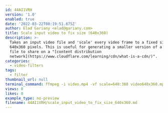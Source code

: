 ```yaml
---
id: 44AI1VRH
version: '1.0'
enabled: true
date: '2022-03-22T08:19:51.875Z'
author: Elad Gariany <elad@gariany.com>
title: Scale input video to fix size (640x360)
description: >-
  Takes an input video file and 'scale' every video frame to a fixed size of
  640x360 pixels. This is useful for generating a smaller version of a video
  file to share on a "[content distribution
  network](https://www.cloudflare.com/learning/cdn/what-is-a-cdn/)".
categories:
  - video-filters
tags:
  - filter
thumbnail_url: null
terminal_command: ffmpeg -i video.mp4 -vf scale=640:360 video640x360.mp4
views: 0
likes: 0
example_type: no-preview
filename: 44AI1VRH/scale_input_video_to_fix_size_640x360.md
---
```

